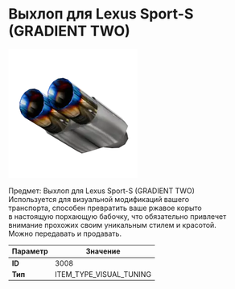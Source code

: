 # Выхлоп для Lexus Sport-S (GRADIENT TWO)

![Item Image](../img/3008.webp?raw=true)

Предмет: Выхлоп для Lexus Sport-S (GRADIENT TWO)<br>Используется для визуальной модификаций вашего<br>транспорта, способен превратить ваше ржавое корыто<br>в настоящую порхающую бабочку, что обязательно привлечет<br>внимание прохожих своим уникальным стилем и красотой.<br>Можно передавать и продавать.


| Параметр | Значение |
|----------|----------|
| **ID** | 3008 |
| **Тип** | ITEM_TYPE_VISUAL_TUNING |

